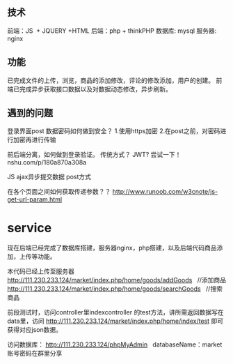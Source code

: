 ## 技术
前端：JS  + JQUERY +HTML
后端：php + thinkPHP
数据库: mysql
服务器: nginx

## 功能
已完成文件的上传，浏览，商品的添加修改，评论的修改添加，用户的创建。
前端已完成异步获取接口数据以及对数据动态修改，异步刷新。

## 遇到的问题
登录界面post 数据密码如何做到安全？
1.使用https加密
2.在post之前，对密码进行加密再进行传输

前后端分离，如何做到登录验证。
传统方式？
JWT?     尝试一下！
nshu.com/p/180a870a308a

JS  ajax异步提交数据
post方式


在各个页面之间如何获取传递参数？？
http://www.runoob.com/w3cnote/js-get-url-param.html

# service
现在后端已经完成了数据库搭建，服务器nginx，php搭建，以及后端代码商品添加，上传等功能。

本代码已经上传至服务器
http://111.230.233.124/market/index.php/home/goods/addGoods    //添加商品 <br>
http://111.230.233.124/market/index.php/home/goods/searchGoods   //搜索商品 <br>

前段测试时，访问controller里indexcontroller  的test方法，讲所需返回数据写在data里，访问  http://111.230.233.124/market/index.php/home/index/test
即可获得对应json数据。

访问数据库：
http://111.230.233.124/phpMyAdmin   databaseName：market
账号密码在群里分享



